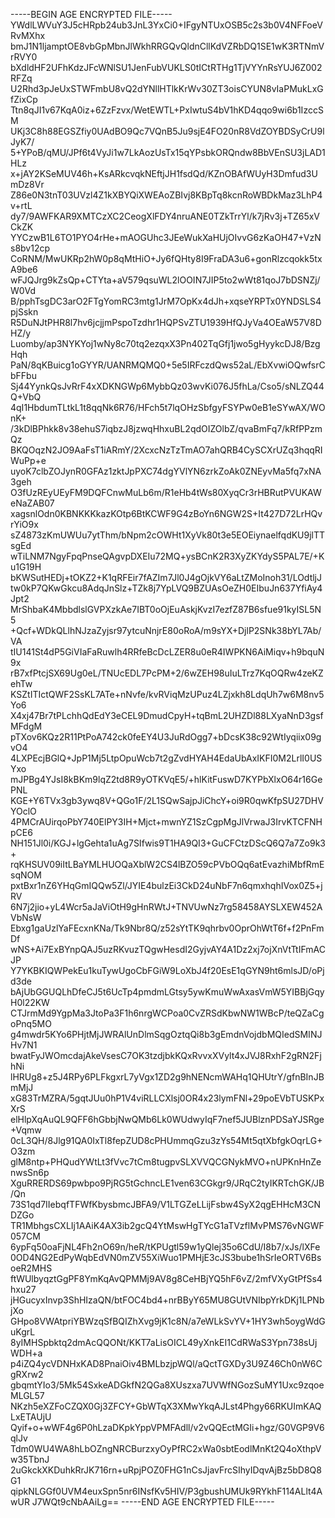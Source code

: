 -----BEGIN AGE ENCRYPTED FILE-----
YWdlLWVuY3J5cHRpb24ub3JnL3YxCi0+IFgyNTUxOSB5c2s3b0V4NFFoeVRvMXhx
bmJ1N1ljamptOE8vbGpMbnJlWkhRRGQvQldnCllKdVZRbDQ1SE1wK3RTNmVrRVY0
bXdldHF2UFhKdzJFcWNlSU1JenFubVUKLS0tICtRTHg1TjVYYnRsYUJ6Z002RFZq
U2Rhd3pJeUxSTWFmbU8vQ2dYNllHTlkKrWv30ZT3oisCYUN8vIaPMukLxGfZixCp
Ttn8qJI1v67KqA0iz+6ZzFzvx/WetEWTL+PxIwtuS4bV1hKD4qqo9wi6b1IzccSM
UKj3C8h88EGSZfiy0UAdBO9Qc7VQnB5Ju9sjE4FO20nR8VdZOYBDSyCrU9lJyK7/
5+YPoB/qMU/JPf6t4VyJi1w7LkAozUsTx15qYPsbkORQndw8BbVEnSU3jLAD1HLz
x+jAY2KSeMUV46h+KsARkcvqkNEftjJH1fsdQd/KZnOBAfWUyH3Dmfud3UmDz8Vr
Z86e0N3tnT03UVzl4Z1kXBYQiXWEAoZBIvj8KBpTq8kcnRoWBDkMaz3LhP4v+rtL
dy7/9AWFKAR9XMTCzXC2CeogXlFDY4nruANE0TZkTrrYl/k7jRv3j+TZ65xVCkZK
YYCzwB1L6TO1PYO4rHe+mAOGUhc3JEeWukXaHUjOIvvG6zKaOH47+VzNs8bv12cp
CoRNM/MwUKRp2hW0p8qMtHiO+Jy6fQHty8I9FraDA3u6+gonRlzcqokk5txA9be6
wFJQJrg9kZsQp+CTYta+aV579qsuWL2lOOIN7JIP5to2wWt81qoJ7bDSNZj/W0Vd
B/pphTsgDC3arO2FTgYomRC3mtg1JrM7OpKx4dJh+xqseYRPTx0YNDSLS4pjSskn
R5DuNJtPHR8l7hv6jcjjmPspoTzdhr1HQPSvZTU1939HfQJyVa4OEaW57V8DHZ/y
Luomby/ap3NYKYoj1wNy8c70tq2ezqxX3Pn402TqGfj1jwo5gHyykcDJ8/BzgHqh
PaN/8qKBuicg1oGYYR/UANRMQMQ0+5e5IRFczdQws52aL/EbXvwiOQwfsrCbFFbu
Sj44YynkQsJvRrF4xXDKNGWp6MybbQz03wvKi076J5fhLa/Cso5/sNLZQ44Q+VbQ
4qI1HbdumTLtkL1t8qqNk6R76/HFch5t7lqOHzSbfgyFSYPw0eB1eSYwAX/WOnK+
/3kDlBPhkk8v38ehuS7iqbzJ8jzwqHhxuBL2qdOIZOlbZ/qvaBmFq7/kRfPPzmQz
BKQOqzN2JO9AaFsT1iARmY/2XcxcNzTzTmAO7ahQRB4CySCXrUZq3hqqRIWuPp+e
uyoK7clbZOJynR0GFAz1zktJpPXC74dgYVlYN6zrkZoAk0ZNEyvMa5fq7xNA3geh
O3fUzREyUEyFM9DQFCnwMuLb6m/R1eHb4tWs80XyqCr3rHBRutPVUKAWeNaZAB07
xagsnlOdn0KBNKKKkazKOtp6BtKCWF9G4zBoYn6NGW2S+It427D72LrHQvrYiO9x
sZ4873zKmUWUu7ytThm/bNpm2cOWHt1XyVk80t3e5EOEiynaelfqdKU9jlTTsgEd
wTiLNM7NgyFpqPnseQAgvpDXEIu72MQ+ysBCnK2R3XyZKYdyS5PAL7E/+Ku1G19H
bKWSutHEDj+tOKZ2+K1qRFEir7fAZIm7Jl0J4gOjkVY6aLtZMoInoh31/LOdtljJ
tw0kP7QKwGkcu8AdqJnSlz+TZk8j7YpLVQ9BZUAsOeZH0EIbuJn637YfiAy4Jpt2
MrShbaK4MbbdlslGVPXzkAe7IBT0oOjEuAskjKvzI7ezfZ87B6sfue91kyISL5N5
+Qcf+WDkQLlhNJzaZyjsr97ytcuNnjrE80oRoA/m9sYX+DjlP2SNk38bYL7Ab/VA
tIU141St4dP5GiVIaFaRuwlh4RRfeBcDcLZER8u0eR4IWPKN6AiMiqv+h9bquN9x
rB7xfPtcjSX69Ug0eL/TNUcEDL7PcPM+2/6wZEH98uIuLTrz7KqOQRw4zeKZehTw
KSZtITIctQWF2SsKL7ATe+nNvfe/kvRViqMzUPuz4LZjxkh8LdqUh7w6M8nv5Yo6
X4xj47Br7tPLchhQdEdY3eCEL9DmudCpyH+tqBmL2UHZDl88LXyaNnD3gsfMFdgM
pTXov6KQz2R11PtPoA742ck0feEY4U3JuRdOgg7+bDcsK38c92WtIyqiix09gvO4
4LXPEcjBGlQ+JpP1Mj5LtpOpuWcb7t2gZvdHYAH4EdaUbAxIKFI0M2LrlI0USYxo
mJPBg4YJsI8kBKm9lqZ2td8R9yOTKVqE5/+hlKitFuswD7KYPbXlxO64r16GePNL
KGE+Y6TVx3gb3ywq8V+QGo1F/2L1SQwSajpJiChcY+oi9R0qwKfpSU27DHVYOclO
4PMCrAUirqoPbY740ElPY3IH+Mjct+mwnYZ1SzCgpMgJlVrwaJ3IrvKTCFNHpCE6
NH151Jl0i/KGJ+lgGehta1uAg7SIfwis9T1HA9QI3+GuCFCtzDScQ6Q7a7Zo9k3+
rqKHSUV09iItLBaYMLHUOQaXblW2CS4lBZO59cPVbOQq6atEvazhiMbfRmEsqNOM
pxtBxr1nZ6YHqGmIQQw5Zl/JYIE4bulzEi3CkD24uNbF7n6qmxhqhIVox0Z5+jRV
6N7j2jio+yL4Wcr5aJaViOtH9gHnRWtJ+TNVUwNz7rg58458AYSLXEW452AVbNsW
Ebxg1gaUzlYaFEcxnKNa/Tk9Nbr8Q/z52sYtTK9qhrbv0OprOhWtT6f+f2PnFmDf
wNS+Ai7ExBYnpQAJ5uzRKvuzTQgwHesdI2GyjvAY4A1Dz2xj7ojXnVtTtIFmACJP
Y7YKBKIQWPekEu1kuTywUgoCbFGiW9LoXbJ4f20EsE1qGYN9ht6mlsJD/oPjd3de
bAjUbGGUQLhDfeCJ5t6UcTp4pmdmLGtsy5ywKmuWwAxasVmW5YIBBjGqyH0l22KW
CTJrmMd9YgpMa3JtoPa3F1h6nrgWCPoa0CvZRSdKbwNW1WBcP/teQZaCgoPnq5MO
g4mwdr5KYo6PHjtMjJWRAlUnDlmSqgOztqQi8b3gEmdnVojdbMQIedSMINJHv7N1
bwatFyJWOmcdajAkeVsesC7OK3tzdjbkKQxRvvxXVylt4xJVJ8RxhF2gRN2FjhNi
lHRUg8+z5J4RPy6PLFkgxrL7yVgx1ZD2g9hNENcmWAHq1QHUtrY/gfnBInJBmMjJ
xG83TrMZRA/5gqtJUu0hP1V4viRLLCXlsj0OR4x23lymFNl+29poEVbTUSKPxXrS
elHlpXqAuQL9QFF6hGbbjNwQMb6Lk0WUdwyIqF7nef5JUBlznPDSaYJSRge+Vqmw
0cL3QH/8Jlg91QA0IxTl8fepZUD8cPHUmmqGzu3zYs54Mt5qtXbfgkOqrLG+O3zm
glM8ntp+PHQudYWtLt3fVvc7tCm8tugpvSLXVVQCGNykMVO+nUPKnHnZenwsSn6p
XguRRERDS69pwbpo9PjRG5tGchncLE1ven63CGkgr9/JRqC2tyIKRTchGK/JB/Qn
73S1qd7IIebqfTFWfKbysbmcJBFA9/V1LTGZeLLijFsbw4SyX2qgEHHcM3CNDZGo
TR1MbhgsCXLIj1AAiK4AX3ib2gcQ4YtMswHgTYcG1aTVzflMvPMS76vNGWF057CM
6ypFq50oaFjNL4Fh2nO69n/heR/tKPUgtl59w1yQlej35o6CdU/I8b7/xJs/lXFe
0OD4NG2EdPyWqbEdVN0mZV55XiWuo1PMHjE3cJS3bube1hSrIeORTV6BsoeR2MHS
ftWUlbyqztGgPF8YmKqAvQPMMj9AV8g8CeHBjYQ5hF6vZ/2mfVXyGtPfSs4hxu27
jHGucyxInvp3ShHIzaQN/btFOC4bd4+nrBByY65MU8GUtVNIbpYrkDKj1LPNbjXo
GHpo8VWAtpriYBWzqSfBQIZhXvg9jK1c8N/a7eWLkSvYV+1HY3wh5oygWdGuKgrL
8yIMHSpbktq2dmAcQQONt/KKT7aLisOICL49yXnkEI1CdRWaS3Ypn738sUjWDH+a
p4iZQ4ycVDNHxKAD8PnaiOiv4BMLbzjpWQl/aQctTGXDy3U9Z46Ch0nW6CgRXrw2
gbqmtYIo3/5Mk54SxkeADGkfN2QGa8XUszxa7UVWfNGozSuMY1Uxc9zqoeMLGL57
NKzh5eXZFoCZQX0Gj3ZFCY+GbWTqX3XMwYkqAJLst4Phgy66RKUImKAQLxETAUjU
Qyif+o+wWF4g6P0hLzaDKpkYppVPMFAdll/v2vQQEctMGIi+hgz/G0VGP9V6qlJv
Tdm0WU4WA8hLbOZngNRCBurzxyOyPfRC2xWa0sbtEodlMnKt2Q4oXthpVw35TbnJ
2uGkckXKDuhkRrJK716rn+uRpjPOZ0FHG1nCsJjavFrcSIhyIDqvAjBz5bD8Q8G1
qipkNLGGf0UVM4euxSpn5nr6INsfKv5HIV/P3gbushUMUk9RYkhF114ALlt4AwUR
J7WQt9cNbAAiLg==
-----END AGE ENCRYPTED FILE-----
